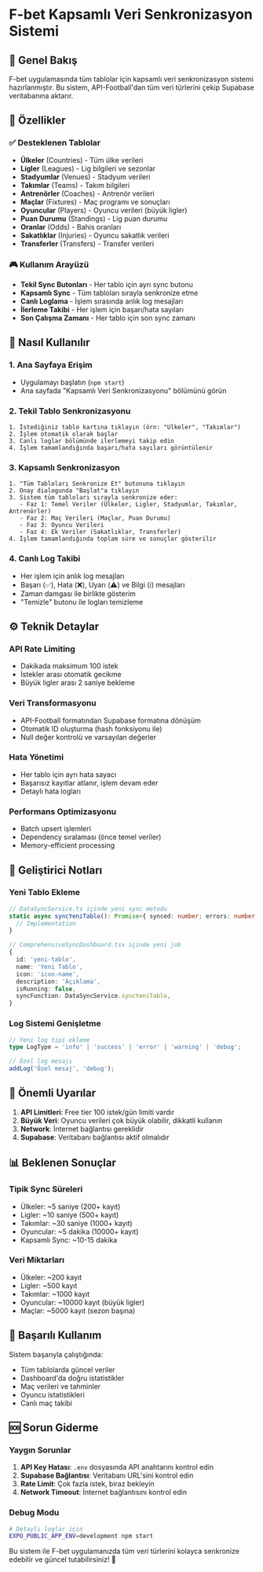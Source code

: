 # F-bet Kapsamlı Veri Senkronizasyon Sistemi

## 🎯 Genel Bakış

F-bet uygulamasında tüm tablolar için kapsamlı veri senkronizasyon sistemi hazırlanmıştır. Bu sistem, API-Football'dan tüm veri türlerini çekip Supabase veritabanına aktarır.

## 🚀 Özellikler

### ✅ Desteklenen Tablolar
- **Ülkeler** (Countries) - Tüm ülke verileri
- **Ligler** (Leagues) - Lig bilgileri ve sezonlar
- **Stadyumlar** (Venues) - Stadyum verileri
- **Takımlar** (Teams) - Takım bilgileri
- **Antrenörler** (Coaches) - Antrenör verileri
- **Maçlar** (Fixtures) - Maç programı ve sonuçları
- **Oyuncular** (Players) - Oyuncu verileri (büyük ligler)
- **Puan Durumu** (Standings) - Lig puan durumu
- **Oranlar** (Odds) - Bahis oranları
- **Sakatlıklar** (Injuries) - Oyuncu sakatlık verileri
- **Transferler** (Transfers) - Transfer verileri

### 🎮 Kullanım Arayüzü
- **Tekil Sync Butonları** - Her tablo için ayrı sync butonu
- **Kapsamlı Sync** - Tüm tabloları sırayla senkronize etme
- **Canlı Loglama** - İşlem sırasında anlık log mesajları
- **İlerleme Takibi** - Her işlem için başarı/hata sayıları
- **Son Çalışma Zamanı** - Her tablo için son sync zamanı

## 📱 Nasıl Kullanılır

### 1. Ana Sayfaya Erişim
- Uygulamayı başlatın (`npm start`)
- Ana sayfada "Kapsamlı Veri Senkronizasyonu" bölümünü görün

### 2. Tekil Tablo Senkronizasyonu
```
1. İstediğiniz tablo kartına tıklayın (örn: "Ülkeler", "Takımlar")
2. İşlem otomatik olarak başlar
3. Canlı loglar bölümünde ilerlemeyi takip edin
4. İşlem tamamlandığında başarı/hata sayıları görüntülenir
```

### 3. Kapsamlı Senkronizasyon
```
1. "Tüm Tabloları Senkronize Et" butonuna tıklayın
2. Onay dialogunda "Başlat"a tıklayın
3. Sistem tüm tabloları sırayla senkronize eder:
   - Faz 1: Temel Veriler (Ülkeler, Ligler, Stadyumlar, Takımlar, Antrenörler)
   - Faz 2: Maç Verileri (Maçlar, Puan Durumu)
   - Faz 3: Oyuncu Verileri
   - Faz 4: Ek Veriler (Sakatlıklar, Transferler)
4. İşlem tamamlandığında toplam süre ve sonuçlar gösterilir
```

### 4. Canlı Log Takibi
- Her işlem için anlık log mesajları
- Başarı (✅), Hata (❌), Uyarı (⚠️) ve Bilgi (ℹ️) mesajları
- Zaman damgası ile birlikte gösterim
- "Temizle" butonu ile logları temizleme

## ⚙️ Teknik Detaylar

### API Rate Limiting
- Dakikada maksimum 100 istek
- İstekler arası otomatik gecikme
- Büyük ligler arası 2 saniye bekleme

### Veri Transformasyonu
- API-Football formatından Supabase formatına dönüşüm
- Otomatik ID oluşturma (hash fonksiyonu ile)
- Null değer kontrolü ve varsayılan değerler

### Hata Yönetimi
- Her tablo için ayrı hata sayacı
- Başarısız kayıtlar atlanır, işlem devam eder
- Detaylı hata logları

### Performans Optimizasyonu
- Batch upsert işlemleri
- Dependency sıralaması (önce temel veriler)
- Memory-efficient processing

## 🔧 Geliştirici Notları

### Yeni Tablo Ekleme
```typescript
// DataSyncService.ts içinde yeni sync metodu
static async syncYeniTablo(): Promise<{ synced: number; errors: number }> {
  // Implementation
}

// ComprehensiveSyncDashboard.tsx içinde yeni job
{
  id: 'yeni-tablo',
  name: 'Yeni Tablo',
  icon: 'icon-name',
  description: 'Açıklama',
  isRunning: false,
  syncFunction: DataSyncService.syncYeniTablo,
}
```

### Log Sistemi Genişletme
```typescript
// Yeni log tipi ekleme
type LogType = 'info' | 'success' | 'error' | 'warning' | 'debug';

// Özel log mesajı
addLog('Özel mesaj', 'debug');
```

## 🚨 Önemli Uyarılar

1. **API Limitleri**: Free tier 100 istek/gün limiti vardır
2. **Büyük Veri**: Oyuncu verileri çok büyük olabilir, dikkatli kullanın
3. **Network**: İnternet bağlantısı gereklidir
4. **Supabase**: Veritabanı bağlantısı aktif olmalıdır

## 📊 Beklenen Sonuçlar

### Tipik Sync Süreleri
- Ülkeler: ~5 saniye (200+ kayıt)
- Ligler: ~10 saniye (500+ kayıt)
- Takımlar: ~30 saniye (1000+ kayıt)
- Oyuncular: ~5 dakika (10000+ kayıt)
- Kapsamlı Sync: ~10-15 dakika

### Veri Miktarları
- Ülkeler: ~200 kayıt
- Ligler: ~500 kayıt
- Takımlar: ~1000 kayıt
- Oyuncular: ~10000 kayıt (büyük ligler)
- Maçlar: ~5000 kayıt (sezon başına)

## 🎉 Başarılı Kullanım

Sistem başarıyla çalıştığında:
- Tüm tablolarda güncel veriler
- Dashboard'da doğru istatistikler
- Maç verileri ve tahminler
- Oyuncu istatistikleri
- Canlı maç takibi

## 🆘 Sorun Giderme

### Yaygın Sorunlar
1. **API Key Hatası**: `.env` dosyasında API anahtarını kontrol edin
2. **Supabase Bağlantısı**: Veritabanı URL'sini kontrol edin
3. **Rate Limit**: Çok fazla istek, biraz bekleyin
4. **Network Timeout**: İnternet bağlantısını kontrol edin

### Debug Modu
```bash
# Detaylı loglar için
EXPO_PUBLIC_APP_ENV=development npm start
```

Bu sistem ile F-bet uygulamanızda tüm veri türlerini kolayca senkronize edebilir ve güncel tutabilirsiniz! 🚀
